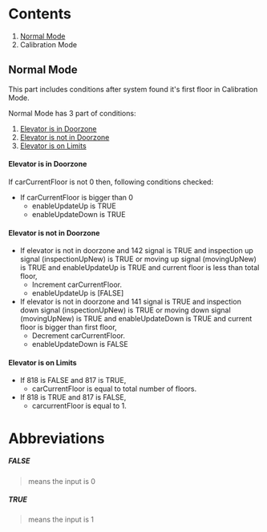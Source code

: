 # Contents

1. [Normal Mode](#normal-mode)
2. Calibration Mode

## Normal Mode

This part includes conditions after system found it's first floor in Calibration Mode.

Normal Mode has 3 part of conditions:
1. [Elevator is in Doorzone](#elevator-is-in-doorzone)
2. [Elevator is not in Doorzone](#elevator-is-not-in-doorzone)
3. [Elevator is on Limits](#elevator-is-on-limits)

#### Elevator is in Doorzone
If carCurrentFloor is not 0 then, following conditions checked:
- If carCurrentFloor is bigger than 0
	- enableUpdateUp is TRUE
	- enableUpdateDown is TRUE

#### Elevator is not in Doorzone
- If elevator is not in doorzone and 142 signal is TRUE and inspection up signal (inspectionUpNew) is TRUE or moving up signal (movingUpNew) is TRUE and enableUpdateUp is TRUE and current floor is less than total floor,
	 - Increment carCurrentFloor.
	 - enableUpdateUp is [FALSE]
- If elevator is not in doorzone and 141 signal is TRUE and inspection down signal (inspectionUpNew) is TRUE or moving down signal (movingUpNew) is TRUE and enableUpdateDown is TRUE and current floor is bigger than first floor,
	- Decrement carCurrentFloor.
	- enableUpdateDown is FALSE

#### Elevator is on Limits
- If 818 is FALSE and 817 is TRUE,
	- carCurrentFloor is equal to total number of floors.
- If 818 is TRUE and 817 is FALSE,
	- carcurrentFloor is equal to 1.


# Abbreviations

 ##### **FALSE** 
 > means the input is 0
 ##### **TRUE**
 > means the input is 1
